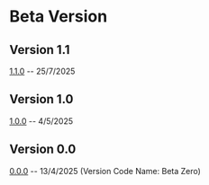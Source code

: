 # Beta Version

## Version 1.1

[1.1.0](Beta/1-1-0.md) -- 25/7/2025

## Version 1.0

[1.0.0](Beta/1-0-0.md) -- 4/5/2025

## Version 0.0

[0.0.0](Beta/0-0-0.md) -- 13/4/2025 (Version Code Name: Beta Zero)
